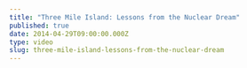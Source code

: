 ```yaml
---
title: "Three Mile Island: Lessons from the Nuclear Dream"
published: true
date: 2014-04-29T09:00:00.000Z
type: video
slug: three-mile-island-lessons-from-the-nuclear-dream
---
```

